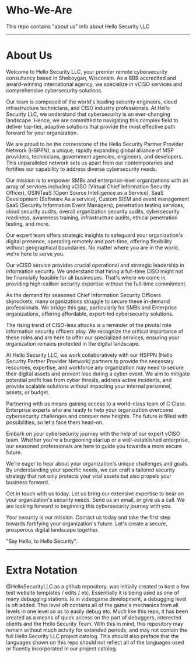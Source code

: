 # Who-We-Are
This repo contains "about us" info about Hello Security LLC

_____________________________________________________________________________________________________________________________________________________________________________________________________________________

# About Us

Welcome to Hello Security LLC, your premier remote cybersecurity consultancy based in Sheboygan, Wisconsin. As a BBB accredited and award-winning international agency, we specialize in vCISO services and comprehensive cybersecurity solutions.

Our team is composed of the world's leading security engineers, cloud infrastructure technicians, and CISO industry professionals. At Hello Security LLC, we understand that cybersecurity is an ever-changing landscape. Hence, we are committed to navigating this complex field to deliver top-tier, adaptive solutions that provide the most effective path forward for your organization.

We are proud to be the cornerstone of the Hello Security Partner Provider Network (HSPPN), a unique, rapidly expanding global alliance of MSP providers, technicians, government agencies, engineers, and developers. This unparalleled network sets us apart from our contemporaries and fortifies our capability to address diverse cybersecurity needs.

Our mission is to empower SMBs and enterprise-level organizations with an array of services including vCISO (Virtual Chief Information Security Officer), OSINTaaS (Open Source Intelligence as a Service), SaaS Development (Software As a service), Custom SIEM and event management SaaS (Security Information Event Managers), penetration testing services, cloud security audits, overall organization security audits, cybersecurity readiness, awareness training, infrastructure audits, ethical penetration testing, and more.

Our expert team offers strategic insights to safeguard your organization's digital presence, operating remotely and part-time, offering flexibility without geographical boundaries. No matter where you are in the world, we're here to serve you.

Our vCISO service provides crucial operational and strategic leadership in information security. We understand that hiring a full-time CISO might not be financially feasible for all businesses. That's where we come in, providing high-caliber security expertise without the full-time commitment.

As the demand for seasoned Chief Information Security Officers skyrockets, many organizations struggle to secure these in-demand professionals. We bridge this gap, particularly for SMBs and Enterprise organizations, offering affordable, expert-led cybersecurity solutions.

The rising trend of CISO-less attacks is a reminder of the pivotal role information security officers play. We recognize the critical importance of these roles and are here to offer our specialized services, ensuring your organization remains protected in the digital landscape.

At Hello Security LLC, we work collaboratively with our HSPPN (Hello Security Partner Provider Network) partners to provide the necessary resources, expertise, and workforce any organization may need to secure their digital assets and prevent loss during a cyber event. We aim to mitigate potential profit loss from cyber threats, address active incidents, and provide scalable solutions without impacting your internal personnel, assets, or budget.

Partnering with us means gaining access to a world-class team of C Class Enterprise experts who are ready to help your organization overcome cybersecurity challenges and conquer new heights. The future is filled with possibilities, so let's face them head-on.

Embark on your cybersecurity journey with the help of our expert vCISO team. Whether you're a burgeoning startup or a well-established enterprise, our seasoned professionals are here to guide you towards a more secure future.

We're eager to hear about your organization's unique challenges and goals. By understanding your specific needs, we can craft a tailored security strategy that not only protects your vital assets but also propels your business forward.

Get in touch with us today. Let us bring our extensive expertise to bear on your organization's security needs. Send us an email, or give us a call. We are looking forward to beginning this cybersecurity journey with you.

Your security is our mission. Contact us today and take the first step towards fortifying your organization's future. Let's create a secure, prosperous digital landscape together.

"Say Hello, to Hello Security".

_____________________________________________________________________________________________________________________________________________________________________________________________________________________

# Extra Notation

@HelloSecurityLLC as a github repository, was initially created to host a few test website templates / edits / etc. Essentially it is being used as one of many debugging stations. Ie in videogame development, a debugging level is oft added. This level oft contains all of the game's mechanics from all levels in one level so as to easily debug etc. Much like this repo, it has been created as a means of quick access on the part of debuggers, interested clients and the Hello Security Team. With this in mind, this repository may remain without much actvity for extended periods, and may not contain the full Hello Security LLC project catolog. This should also preface that the languages shown on this repo should not reflect all of the languages used or fluently incorporated in our project catolog.
